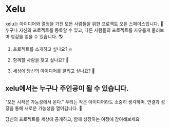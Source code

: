 # Xelu

xelu는 아이디어와 열정을 가진 모든 사람들을 위한 프로젝트 오픈 스페이스입니다. 🚀
누구나 자신의 프로젝트를 등록할 수 있고, 다른 사람들의 프로젝트를 자유롭게 둘러보며 영감을 얻을 수 있습니다. 🌎

1. 프로젝트를 소개하고 싶나요? 🔥

2. 함께할 사람을 찾고 싶나요? 🤝

3. 세상에 당신의 아이디어를 알리고 싶나요? 🌟

## xelu에서는 누구나 주인공이 될 수 있습니다.

"모든 시작은 가능성에서 온다."
우리는 작은 아이디어라도 소중히 생각하며, 연결과 성장을 통해 새로운 가능성을 열어갑니다. 🌱

당신의 프로젝트를 세상에 공개하고, 함께 성장하는 여정에 참여해보세요
